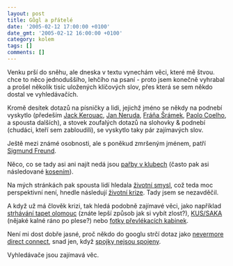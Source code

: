 ```yaml
---
layout: post
title: Gůgl a přátelé
date: '2005-02-12 17:00:00 +0100'
date_gmt: '2005-02-12 16:00:00 +0100'
category: kolem
tags: []
comments: []
---
```

<p>Venku prší do sněhu, ale dneska v textu vynechám věci, které mě štvou.
chce to něco jednoduššího, lehčího na psaní - proto jsem konečně vyhrabal
a prošel několik tisíc uložených klíčových slov, přes která se sem někdo
dostal ve vyhledávačích.</p>
<p>Kromě desítek dotazů na písničky a lidi, jejichž jméno se někdy na podnebí
vyskytlo (předeším
<a href="http://www.google.com/search?q=Jack+Kerouac-Na+cest%C4%9B&amp;hl=cs&amp;lr=&amp;start=20&amp;sa=N">Jack Kerouac</a>,
<a href="http://search2.seznam.cz/search.cgi?mod=k-p-y&amp;w=B%E1sni%E8ky+od+Nerudy">Jan Neruda</a>,
<a href="http://search2.seznam.cz/search.cgi?mod=k-p-y&amp;w=raport+od+Fr%E1ni+%A9r%E1mka">Fráňa Šrámek</a>,
<a href="http://search2.seznam.cz/search.cgi?mod=k-p-y&amp;w=Paolo+Coelho+%BEivotopis">Paolo Coelho</a>,
a spousta dalších), a stovek zoufalých dotazů na slohovky &amp; podnebí (chudáci,
kteří sem zabloudili), se vyskytlo taky pár zajímavých slov.</p>
<p>Ještě mezi známé osobnosti, ale s poněkud zmršeným jménem, patří
<a href="http://search2.seznam.cz/search.fcgi?w=SIGMUND+FREUND&mod=k-p-y&firm=&sid=&from=21&l=21&r=&step=10">Sigmund Freund</a>.</p>
<p>Něco, co se tady asi ani najít nedá jsou
<a href="http://search2.seznam.cz/search.cgi?mod=k-p-y&w=pa%F8by+v+klubech">pařby v klubech</a>
(často pak asi následované <a href="http://search2.seznam.cz/search.fcgi?w=kosen%ED&mod=k-p-y&firm=&sid=&from=11&l=11&r=">kosením</a>).</p>
<p>Na mých stránkách pak spousta lidí hledala
<a href="http://www.google.com/search?q=%C5%BEivotn%C3%AD+smysl&sourceid=mozilla-search&start=0&start=0&ie=utf-8&oe=utf-8">životní smysl</a>,
což teda moc perspektivní není, hnedle následují
<a href="http://search2.seznam.cz/search.fcgi?w=%BEivotn%ED+krize&mod=k-p-y&firm=&sid=&from=121&l=119&r=&step=10">životní krize</a>.
Tady jsem se nezavděčil.</p>
<p>A když už má člověk krizi, tak hledá podobně zajímavé věci, jako například
<a href="http://search2.seznam.cz/search.fcgi?w=strh%E1v%E1n%ED+tapet+olomouc&mod=k-p-y&firm=&sid=&from=11&l=11&r=&step=10">strhávání tapet olomouc</a> (znáte lepší způsob jak si vybít zlost?),
<a href="http://www.google.com.tr/search?q=KUS/SAKA&hl=tr&lr=&ie=UTF-8&inlang=tr&filter=0">KUS/SAKA</a> (nějaké kalné ráno po plese?)
nebo
<a href="http://search.seznam.cz/search.cgi?w=p%F8evl%E9kac%ED+kabinky+fotky&mod=k-p-y">fotky převlékacích kabinek</a>.</p>
<p>Není mi dost dobře jasné, proč někdo do googlu strčí dotaz jako
<a href="http://www.google.com/search?hl=cs&client=firefox-a&rls=org.mozilla%3Acs-CZ%3Aofficial&q=nevermore+direct+connect&btnG=Hledat&lr=lang_cs">nevermore direct connect</a>,
snad jen, když <a href="http://www.google.com/search?hl=en&ie=UTF-8&q=spojky+nejsou+spojeny&btnG=Google+Search">spojky nejsou spojeny</a>.</p>
<p>Vyhledávače jsou zajímavá věc.</p>
